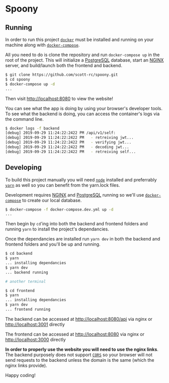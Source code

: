 # Spoony

## Running

In order to run this project [`docker`](https://www.docker.com/) must be installed and running on your machine along with [`docker-compose`](https://docs.docker.com/compose/).

All you need to do is clone the repository and run `docker-compose up` in the root of the project. This will initialize a [PostgreSQL](https://www.postgresql.org/) database, start an [NGINX](https://www.nginx.com/) server, and build/launch both the frontend and backend.

```sh
$ git clone https://github.com/scott-rc/spoony.git
$ cd spoony
$ docker-compose up -d
...
```

Then visit <http://localhost:8080> to view the website!

You can see what the app is doing by using your browser's developer tools. To see what the backend is doing, you can access the container's logs via the command line.

```sh
$ docker logs -f backend
[debug] 2019-09-29 11:24:22:2422 PM /api/v1/self:
[debug] 2019-09-29 11:24:22:2422 PM   - retreiving jwt...
[debug] 2019-09-29 11:24:22:2422 PM   - verifying jwt...
[debug] 2019-09-29 11:24:22:2422 PM   - decoding jwt...
[debug] 2019-09-29 11:24:22:2422 PM   - retreiving self...
```

## Developing

To build this project manually you will need [`node`](https://nodejs.org) installed and preferrably [`yarn`](https://yarnpkg.com) as well so you can benefit from the yarn.lock files.

Development requires [NGINX](https://www.nginx.com/) and [PostgreSQL](https://www.postgresql.org/) running so we'll use [`docker-compose`](https://docs.docker.com/compose/) to create our local database.

```sh
$ docker-compose -f docker-compose.dev.yml up -d
...
```

Then begin by `cd`'ing into both the backend and frontend folders and running `yarn` to install the project's dependancies.

Once the dependancies are installed run `yarn dev` in both the backend and frontend folders and you'll be up and running.

```sh
$ cd backend
$ yarn
... installing dependancies
$ yarn dev
... backend running

# another terminal

$ cd frontend
$ yarn
... installing dependancies
$ yarn dev
... frontend running
```

The backend can be accessed at <http://localhost:8080/api> via nginx or <http://localhost:3001> directly

The frontend can be accessed at <http://localhost:8080> via nginx or <http://localhost:3000> directly

**In order to properly use the website you will need to use the nginx links**. The backend purposely does not support [`CORS`](https://developer.mozilla.org/en-US/docs/Web/HTTP/CORS) so your browser will not send requests to the backend unless the domain is the same (which the nginx links provide).

Happy coding!
